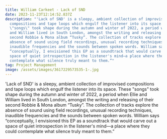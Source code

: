 ```yaml
---
title: William Carkeet - Lack of SND
date: 2023-11-23T12:14:52.837Z
description: "'Lack of SND' is a sleepy, ambient collection of improvised
  compositions and tape loops which engulf the listener into its space. These
  \"songs\" took shape during the autumn and winter of 2022, a period when Ellie
  and William lived in South London, amongst the writing and releasing of their
  second Robbie & Mona album “Tusky”. The collection of tracks explore the
  absence of sound using field recordings, unusual recording techniques,
  inaudible frequencies and the sounds between spoken words. William says
  “conceptually, I envisioned this EP as a soundtrack that would carve out a
  space of quiet introspection in the listener's mind—a place where they could
  contemplate what silence truly meant to them.”"
tag: Project Management
image: /assets/images/3617229573535-1-.jpg
---
```

'Lack of SND' is a sleepy, ambient collection of improvised compositions and tape loops which engulf the listener into its space. These "songs" took shape during the autumn and winter of 2022, a period when Ellie and William lived in South London, amongst the writing and releasing of their second Robbie & Mona album “Tusky”. The collection of tracks explore the absence of sound using field recordings, unusual recording techniques, inaudible frequencies and the sounds between spoken words. William says “conceptually, I envisioned this EP as a soundtrack that would carve out a space of quiet introspection in the listener's mind—a place where they could contemplate what silence truly meant to them.”